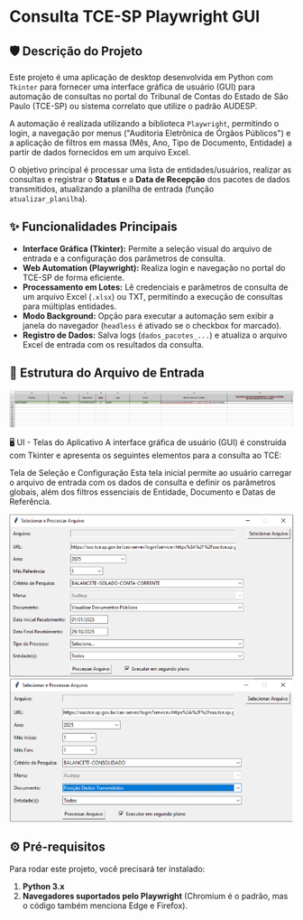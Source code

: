 # Consulta TCE-SP Playwright GUI

## 🛡️ Descrição do Projeto

Este projeto é uma aplicação de desktop desenvolvida em Python com `Tkinter` para fornecer uma interface gráfica de usuário (GUI) para automação de consultas no portal do Tribunal de Contas do Estado de São Paulo (TCE-SP) ou sistema correlato que utilize o padrão AUDESP.

A automação é realizada utilizando a biblioteca `Playwright`, permitindo o login, a navegação por menus ("Auditoria Eletrônica de Órgãos Públicos") e a aplicação de filtros em massa (Mês, Ano, Tipo de Documento, Entidade) a partir de dados fornecidos em um arquivo Excel.

O objetivo principal é processar uma lista de entidades/usuários, realizar as consultas e registrar o **Status** e a **Data de Recepção** dos pacotes de dados transmitidos, atualizando a planilha de entrada (função `atualizar_planilha`).

## ✨ Funcionalidades Principais

* **Interface Gráfica (Tkinter):** Permite a seleção visual do arquivo de entrada e a configuração dos parâmetros de consulta.
* **Web Automation (Playwright):** Realiza login e navegação no portal do TCE-SP de forma eficiente.
* **Processamento em Lotes:** Lê credenciais e parâmetros de consulta de um arquivo Excel (`.xlsx`) ou TXT, permitindo a execução de consultas para múltiplas entidades.
* **Modo Background:** Opção para executar a automação sem exibir a janela do navegador (`headless` é ativado se o checkbox for marcado).
* **Registro de Dados:** Salva logs (`dados_pacotes_...`) e atualiza o arquivo Excel de entrada com os resultados da consulta.


## 📄  Estrutura do Arquivo de Entrada
![Visualizar Documentos Públicos](tela_03.png)


🖥️ UI - Telas do Aplicativo
A interface gráfica de usuário (GUI) é construída com Tkinter e apresenta os seguintes elementos para a consulta ao TCE:

Tela de Seleção e Configuração
Esta tela inicial permite ao usuário carregar o arquivo de entrada com os dados de consulta e definir os parâmetros globais, além dos filtros essenciais de Entidade, Documento e Datas de Referência.

![Visualizar Documentos Públicos](tela_01.png)
![Posição Dados Transmitidos](tela_02.png)


## ⚙️ Pré-requisitos

Para rodar este projeto, você precisará ter instalado:

1.  **Python 3.x**
2.  **Navegadores suportados pelo Playwright** (Chromium é o padrão, mas o código também menciona Edge e Firefox).


